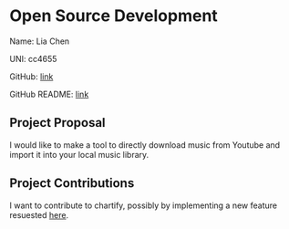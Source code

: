 # Open Source Development

Name: Lia Chen

UNI: cc4655

GitHub: [link](https://github.com/cordeliachen)

GitHub README: [link](https://github.com/cordeliachen/cordeliachen/blob/main/README.md)

## Project Proposal

I would like to make a tool to directly download music from Youtube and import it into your local music library.

## Project Contributions

I want to contribute to chartify, possibly by implementing a new feature resuested [here](https://github.com/spotify/chartify/issues/136).


